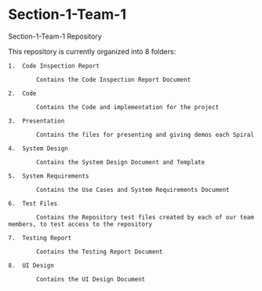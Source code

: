 # Section-1-Team-1
Section-1-Team-1 Repository

This repository is currently organized into 8 folders:
	
	1.	Code Inspection Report
			
			Contains the Code Inspection Report Document
			
	2.	Code
	
			Contains the Code and implementation for the project
	
	3.	Presentation
	
			Contains the files for presenting and giving demos each Spiral
			
	4.	System Design
			
			Contains the System Design Document and Template
	
	5.	System Requirements
			
			Contains the Use Cases and System Requirements Document
	
	6.	Test Files
			
			Contains the Repository test files created by each of our team members, to test access to the repository
	
	7.	Testing Report
			
			Contains the Testing Report Document
	
	8.	UI Design
	
			Contains the UI Design Document
